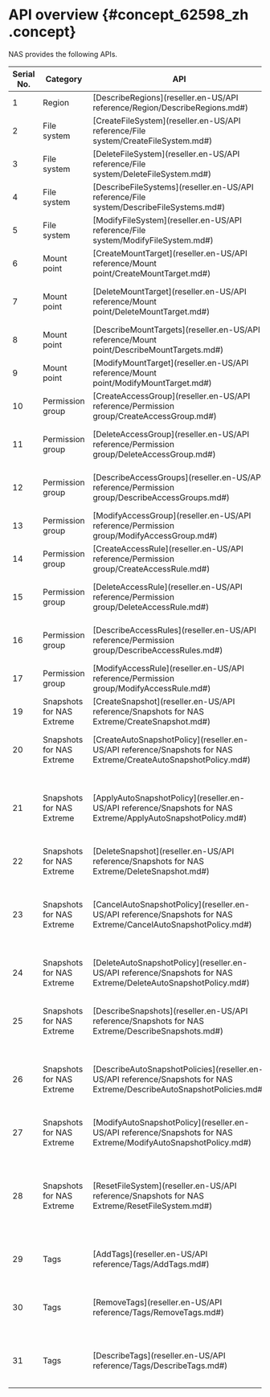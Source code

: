 # API overview {#concept_62598_zh .concept}

NAS provides the following APIs.

|Serial No.|Category|API|Description|
|----------|--------|---|-----------|
|1|Region|[DescribeRegions](reseller.en-US/API reference/Region/DescribeRegions.md#)|Return all Region IDs.|
|2|File system|[CreateFileSystem](reseller.en-US/API reference/File system/CreateFileSystem.md#)|Create a new file system.|
|3|File system|[DeleteFileSystem](reseller.en-US/API reference/File system/DeleteFileSystem.md#)|Delete existing file systems.|
|4|File system|[DescribeFileSystems](reseller.en-US/API reference/File system/DescribeFileSystems.md#)|Return file system description.|
|5|File system|[ModifyFileSystem](reseller.en-US/API reference/File system/ModifyFileSystem.md#)|Modify file system information.|
|6|Mount point|[CreateMountTarget](reseller.en-US/API reference/Mount point/CreateMountTarget.md#)|Create a mount point.|
|7|Mount point|[DeleteMountTarget](reseller.en-US/API reference/Mount point/DeleteMountTarget.md#)|Delete existing mount points.|
|8|Mount point|[DescribeMountTargets](reseller.en-US/API reference/Mount point/DescribeMountTargets.md#)|Return mount point description.|
|9|Mount point|[ModifyMountTarget](reseller.en-US/API reference/Mount point/ModifyMountTarget.md#)|Modify mount point information.|
|10|Permission group|[CreateAccessGroup](reseller.en-US/API reference/Permission group/CreateAccessGroup.md#)|Create a permission group.|
|11|Permission group|[DeleteAccessGroup](reseller.en-US/API reference/Permission group/DeleteAccessGroup.md#)|Delete existing permission groups.|
|12|Permission group|[DescribeAccessGroups](reseller.en-US/API reference/Permission group/DescribeAccessGroups.md#)|Return permission group description.|
|13|Permission group|[ModifyAccessGroup](reseller.en-US/API reference/Permission group/ModifyAccessGroup.md#)|Modify a permission group.|
|14|Permission group|[CreateAccessRule](reseller.en-US/API reference/Permission group/CreateAccessRule.md#)|Create a permission rule.|
|15|Permission group|[DeleteAccessRule](reseller.en-US/API reference/Permission group/DeleteAccessRule.md#)|Delete existing permission rules.|
|16|Permission group|[DescribeAccessRules](reseller.en-US/API reference/Permission group/DescribeAccessRules.md#)|Return permission rule description.|
|17|Permission group|[ModifyAccessRule](reseller.en-US/API reference/Permission group/ModifyAccessRule.md#)|Modify permission rules.|
|19|Snapshots for NAS Extreme|[CreateSnapshot](reseller.en-US/API reference/Snapshots for NAS Extreme/CreateSnapshot.md#)|Create a snapshot.|
|20|Snapshots for NAS Extreme|[CreateAutoSnapshotPolicy](reseller.en-US/API reference/Snapshots for NAS Extreme/CreateAutoSnapshotPolicy.md#)|Create an automatic snapshot policy.|
|21|Snapshots for NAS Extreme|[ApplyAutoSnapshotPolicy](reseller.en-US/API reference/Snapshots for NAS Extreme/ApplyAutoSnapshotPolicy.md#)|Apply an automatic snapshot policy to one or more file systems.|
|22|Snapshots for NAS Extreme|[DeleteSnapshot](reseller.en-US/API reference/Snapshots for NAS Extreme/DeleteSnapshot.md#)|Delete a snapshot.|
|23|Snapshots for NAS Extreme|[CancelAutoSnapshotPolicy](reseller.en-US/API reference/Snapshots for NAS Extreme/CancelAutoSnapshotPolicy.md#)|Disable automatic snapshot policies for one or more file systems.|
|24|Snapshots for NAS Extreme|[DeleteAutoSnapshotPolicy](reseller.en-US/API reference/Snapshots for NAS Extreme/DeleteAutoSnapshotPolicy.md#)|Delete an automatic snapshot policy.|
|25|Snapshots for NAS Extreme|[DescribeSnapshots](reseller.en-US/API reference/Snapshots for NAS Extreme/DescribeSnapshots.md#)|Query the list of all snapshots of the file system.|
|26|Snapshots for NAS Extreme|[DescribeAutoSnapshotPolicies](reseller.en-US/API reference/Snapshots for NAS Extreme/DescribeAutoSnapshotPolicies.md#)|Query the automatic snapshot policies you have created.|
|27|Snapshots for NAS Extreme|[ModifyAutoSnapshotPolicy](reseller.en-US/API reference/Snapshots for NAS Extreme/ModifyAutoSnapshotPolicy.md#)|Modify an automatic snapshot policy.|
|28|Snapshots for NAS Extreme|[ResetFileSystem](reseller.en-US/API reference/Snapshots for NAS Extreme/ResetFileSystem.md#)|Restore a file system to the status when a snapshot was created.|
|29|Tags|[AddTags](reseller.en-US/API reference/Tags/AddTags.md#)|Add one or multiple tags to a file system.|
|30|Tags|[RemoveTags](reseller.en-US/API reference/Tags/RemoveTags.md#)|Remove one or multiple tags from a file system.|
|31|Tags|[DescribeTags](reseller.en-US/API reference/Tags/DescribeTags.md#)|Search by tags added to a specific file system.|

